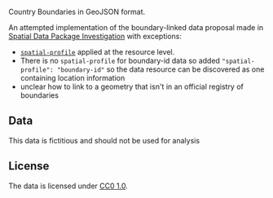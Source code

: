 Country Boundaries in GeoJSON format.

An attempted implementation of the boundary-linked data proposal made in [Spatial Data Package Investigation](https://research.okfn.org/spatial-data-package-investigation/#preparing-boundary-linked-tabular-data) with exceptions:

-  [`spatial-profile`](https://discuss.okfn.org/t/geo-data-package/6143/26?u=stephen) applied at the resource level.
-  There is no `spatial-profile` for boundary-id data so added `"spatial-profile": "boundary-id"` so the data resource can be discovered as one containing location information
- unclear how to link to a geometry that isn't in an official registry of boundaries

## Data

This data is fictitious and should not be used for analysis

## License

The data is licensed under [CC0 1.0](https://creativecommons.org/publicdomain/zero/1.0/).
